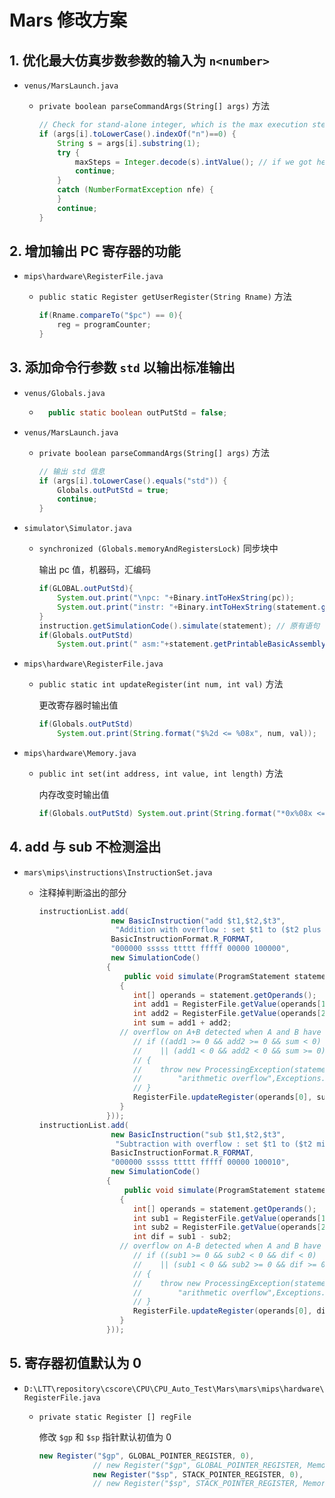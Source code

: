 # Mars 修改方案

## 1. 优化最大仿真步数参数的输入为 `n<number>`

- `venus/MarsLaunch.java`

	- `private boolean parseCommandArgs(String[] args)` 方法

		```java
		// Check for stand-alone integer, which is the max execution steps option
		if (args[i].toLowerCase().indexOf("n")==0) {
		    String s = args[i].substring(1);					   
		    try {
		        maxSteps = Integer.decode(s).intValue(); // if we got here, it has to be OK 
		        continue;
		    }             
		    catch (NumberFormatException nfe) {
		    }
		    continue;
		}
		```

## 2. 增加输出 PC 寄存器的功能

- `mips\hardware\RegisterFile.java`

	- `public static Register getUserRegister(String Rname)` 方法

		```java
		if(Rname.compareTo("$pc") == 0){
		    reg = programCounter;
		}
		```

## 3. 添加命令行参数 `std` 以输出标准输出

- `venus/Globals.java`

	- ```java
		public static boolean outPutStd = false;
		```

- `venus/MarsLaunch.java`

	- `private boolean parseCommandArgs(String[] args)` 方法

		```java
		// 输出 std 信息
		if (args[i].toLowerCase().equals("std")) { 
		    Globals.outPutStd = true;
		    continue;
		}
		```

- `simulator\Simulator.java`

	- `synchronized (Globals.memoryAndRegistersLock)` 同步块中

		输出 pc 值，机器码，汇编码

		```java
		if(GLOBAL.outPutStd){
		    System.out.print("\npc: "+Binary.intToHexString(pc));
		    System.out.print("instr: "+Binary.intToHexString(statement.getBinaryStatement()));
		}
		instruction.getSimulationCode().simulate(statement); // 原有语句
		if(Globals.outPutStd)
		    System.out.print(" asm:"+statement.getPrintableBasicAssemblyStatement()+" ");
		```

- `mips\hardware\RegisterFile.java`

	- `public static int updateRegister(int num, int val)` 方法

		更改寄存器时输出值

		```java
		if(Globals.outPutStd)
			System.out.print(String.format("$%2d <= %08x", num, val));
		```

- `mips\hardware\Memory.java`

	- `public int set(int address, int value, int length)` 方法

		内存改变时输出值

		```java
		if(Globals.outPutStd) System.out.print(String.format("*0x%08x <= %08x", address, value));
		```

## 4. add 与 sub 不检测溢出

- `mars\mips\instructions\InstructionSet.java`

	- 注释掉判断溢出的部分

		```java
		instructionList.add(
		                new BasicInstruction("add $t1,$t2,$t3",
		            	 "Addition with overflow : set $t1 to ($t2 plus $t3)",
		                BasicInstructionFormat.R_FORMAT,
		                "000000 sssss ttttt fffff 00000 100000",
		                new SimulationCode()
		               {
		                   public void simulate(ProgramStatement statement) throws ProcessingException
		                  {
		                     int[] operands = statement.getOperands();
		                     int add1 = RegisterFile.getValue(operands[1]);
		                     int add2 = RegisterFile.getValue(operands[2]);
		                     int sum = add1 + add2;
		                  // overflow on A+B detected when A and B have same sign and A+B has other sign.
		                     // if ((add1 >= 0 && add2 >= 0 && sum < 0)
		                     //    || (add1 < 0 && add2 < 0 && sum >= 0))
		                     // {
		                     //    throw new ProcessingException(statement,
		                     //        "arithmetic overflow",Exceptions.ARITHMETIC_OVERFLOW_EXCEPTION);
		                     // }
		                     RegisterFile.updateRegister(operands[0], sum);
		                  }
		               }));
		instructionList.add(
		                new BasicInstruction("sub $t1,$t2,$t3",
		            	 "Subtraction with overflow : set $t1 to ($t2 minus $t3)",
		                BasicInstructionFormat.R_FORMAT,
		                "000000 sssss ttttt fffff 00000 100010",
		                new SimulationCode()
		               {
		                   public void simulate(ProgramStatement statement) throws ProcessingException
		                  {
		                     int[] operands = statement.getOperands();
		                     int sub1 = RegisterFile.getValue(operands[1]);
		                     int sub2 = RegisterFile.getValue(operands[2]);
		                     int dif = sub1 - sub2;
		                  // overflow on A-B detected when A and B have opposite signs and A-B has B's sign
		                     // if ((sub1 >= 0 && sub2 < 0 && dif < 0)
		                     //    || (sub1 < 0 && sub2 >= 0 && dif >= 0))
		                     // {
		                     //    throw new ProcessingException(statement,
		                     //        "arithmetic overflow",Exceptions.ARITHMETIC_OVERFLOW_EXCEPTION);
		                     // }
		                     RegisterFile.updateRegister(operands[0], dif);
		                  }
		               }));
		```


## 5. 寄存器初值默认为 0

- `D:\LTT\repository\cscore\CPU\CPU_Auto_Test\Mars\mars\mips\hardware\RegisterFile.java`

	- `private static Register [] regFile` 

		修改 `$gp` 和 `$sp` 指针默认初值为 0

		```java
		new Register("$gp", GLOBAL_POINTER_REGISTER, 0),
		         	// new Register("$gp", GLOBAL_POINTER_REGISTER, Memory.globalPointer),
		         	new Register("$sp", STACK_POINTER_REGISTER, 0),
		         	// new Register("$sp", STACK_POINTER_REGISTER, Memory.stackPointer),
		```

		
